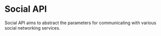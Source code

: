 # Social API

Social API aims to abstract the parameters for communicating with various social networking services.